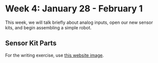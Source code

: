 # Week 4: January 28 - February 1

This week, we will talk briefly about analog inputs, open our new sensor kits, and begin assembling a simple robot.

## Sensor Kit Parts

For the writing exercise, use [this website image](https://www.elegoo.com/wp-content/uploads/2017/01/1-37%E5%A5%97%E4%BB%B62.0%E6%8B%BC%E5%9B%BE20161129.jpg).
